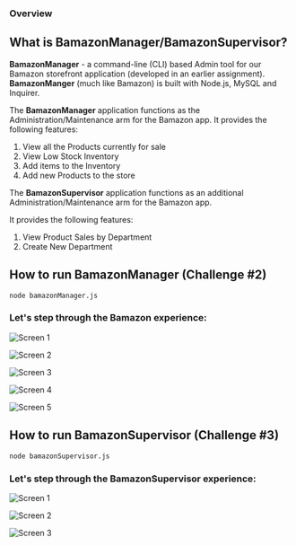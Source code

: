 ### Overview
## What is BamazonManager/BamazonSupervisor?

**BamazonManager** - a command-line (CLI) based Admin tool for our Bamazon storefront application (developed in an earlier assignment). **BamazonManger** (much like Bamazon) is built with Node.js, MySQL and Inquirer.

The **BamazonManager** application functions as the 
Administration/Maintenance arm for the Bamazon app.
It provides the following features:

1. View all the Products currently for sale
2. View Low Stock Inventory
3. Add items to the Inventory
4. Add new Products to the store

The **BamazonSupervisor** application functions as an additional Administration/Maintenance arm for the Bamazon app.

It provides the following features:

1. View Product Sales by Department
2. Create New Department




## How to run BamazonManager (Challenge #2)

```node bamazonManager.js```

### Let's step through the Bamazon experience: 
![Screen 1](images/BamManager_1.png "Screen 1")

![Screen 2](images/BamManager_2.png "Screen 2")

![Screen 3](images/BamManager_3.png "Screen 3")

![Screen 4](images/BamManager_4.png "Screen 4")

![Screen 5](images/BamManager_5.png "Screen 5")

## How to run BamazonSupervisor (Challenge #3)

```node bamazonSupervisor.js```

### Let's step through the BamazonSupervisor experience: 
![Screen 1](images/BamManager_5.5.png "Screen 5.5")

![Screen 2](images/BamManager_6.png "Screen 6")

![Screen 3](images/BamManager_7.png "Screen 7")

